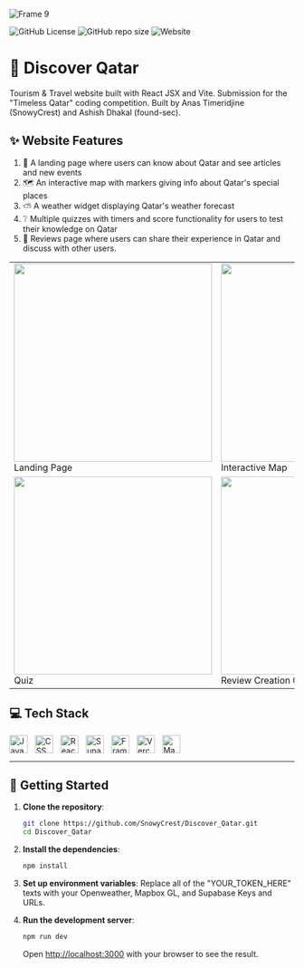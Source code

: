 ![Frame 9](https://github.com/user-attachments/assets/7f79a26c-cf70-4c8c-8aaa-43cf1d422c29)

![GitHub License](https://img.shields.io/github/license/SnowyCrest/Discover_Qatar)
![GitHub repo size](https://img.shields.io/github/repo-size/SnowyCrest/Discover_Qatar)
![Website](https://img.shields.io/website?url=https%3A%2F%2F-URLHERE-)

# 🧭 Discover Qatar
Tourism & Travel website built with React JSX and Vite. Submission for the "Timeless Qatar" coding competition.
Built by Anas Timeridjine (SnowyCrest) and Ashish Dhakal (found-sec).

## ✨ Website Features
1. 🔎 A landing page where users can know about Qatar and see articles and new events
2. 🗺 An interactive map with markers giving info about Qatar's special places
3. ⛅ A weather widget displaying Qatar's weather forecast
4. ❔ Multiple quizzes with timers and score functionality for users to test their knowledge on Qatar
5. 📄 Reviews page where users can share their experience in Qatar and discuss with other users.

<table>
  <tr>
    <td>
      <img src="https://github.com/user-attachments/assets/956a9362-12da-44cc-a99b-1e1eb3d2aac8" width="350">
      <br>Landing Page
    </td>
    <td>
      <img src="https://github.com/user-attachments/assets/a3380d7f-5673-4556-b97e-94be63cb985a" width="350">
      <br>Interactive Map
    </td>
  </tr>
  <tr>
    <td>
      <img src="https://github.com/user-attachments/assets/6e6043da-6bec-49b1-b93e-12d19945bb05" width="350">
      <br>Quiz
    </td>
    <td>
      <img src="https://github.com/user-attachments/assets/fc8f6eb0-bda3-4fd7-8d7f-42afc47ed0b5" width="350">
      <br>Review Creation Card
    </td>
  </tr>
</table>

## 💻 Tech Stack
<img align="left" alt="JavaScript" width="32px" style="padding-right:10px;" src="https://cdn.jsdelivr.net/gh/devicons/devicon/icons/javascript/javascript-plain.svg" />
<img align="left" alt="CSS" width="32px" style="padding-right:10px;" src="https://cdn.jsdelivr.net/gh/devicons/devicon/icons/css3/css3-plain.svg" />
<img align="left" alt="React" width="32px" style="padding-right:10px;" src="https://cdn.jsdelivr.net/gh/devicons/devicon/icons/react/react-original.svg" />
<img align="left" alt="Supabase" width="32px" style="padding-right:10px;" src="https://cdn.jsdelivr.net/gh/devicons/devicon/icons/supabase/supabase-original.svg" />
<img align="left" alt="Framer Motion" width="32px" style="padding-right:10px;" src="https://cdn.jsdelivr.net/gh/devicons/devicon/icons/framermotion/framermotion-original.svg" />
<img align="left" alt="Vercel" width="32px" style="padding-right:10px;" src="https://cdn.jsdelivr.net/gh/devicons/devicon/icons/vercel/vercel-original.svg" />
<img align="left" alt="Mapbox GL" width="32px" style="padding-right:10px;" src="https://github.com/user-attachments/assets/5e49819c-8a9d-41a4-8d16-2c52e9d0142d" />

<br clear="left" />

---

## 🚀 Getting Started

1. **Clone the repository**:
    ```bash
    git clone https://github.com/SnowyCrest/Discover_Qatar.git
    cd Discover_Qatar
    ```

2. **Install the dependencies**:
    ```bash
    npm install
    ```

3. **Set up environment variables**:
    Replace all of the "YOUR_TOKEN_HERE" texts with your Openweather, Mapbox GL, and Supabase Keys and URLs.

4. **Run the development server**:
    ```bash
    npm run dev
    ```

    Open [http://localhost:3000](http://localhost:3000) with your browser to see the result.


